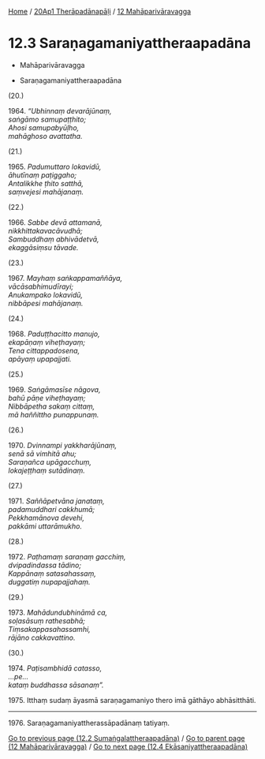 
[Home](/) / [20Ap1 Therāpadānapāḷi](../../20Ap1.md) / [12 Mahāparivāravagga](../12.md)

# 12.3 Saraṇagamaniyattheraapadāna

* Mahāparivāravagga

* Saraṇagamaniyattheraapadāna

(20.)

1964\. _“Ubhinnaṃ devarājūnaṃ,_  
_saṅgāmo samupaṭṭhito;_  
_Ahosi samupabyūḷho,_  
_mahāghoso avattatha._  


(21.)

1965\. _Padumuttaro lokavidū,_  
_āhutīnaṃ paṭiggaho;_  
_Antalikkhe ṭhito satthā,_  
_saṃvejesi mahājanaṃ._  


(22.)

1966\. _Sabbe devā attamanā,_  
_nikkhittakavacāvudhā;_  
_Sambuddhaṃ abhivādetvā,_  
_ekaggāsiṃsu tāvade._  


(23.)

1967\. _Mayhaṃ saṅkappamaññāya,_  
_vācāsabhimudīrayi;_  
_Anukampako lokavidū,_  
_nibbāpesi mahājanaṃ._  


(24.)

1968\. _Paduṭṭhacitto manujo,_  
_ekapāṇaṃ viheṭhayaṃ;_  
_Tena cittappadosena,_  
_apāyaṃ upapajjati._  


(25.)

1969\. _Saṅgāmasīse nāgova,_  
_bahū pāṇe viheṭhayaṃ;_  
_Nibbāpetha sakaṃ cittaṃ,_  
_mā haññittho punappunaṃ._  


(26.)

1970\. _Dvinnampi yakkharājūnaṃ,_  
_senā sā vimhitā ahu;_  
_Saraṇañca upāgacchuṃ,_  
_lokajeṭṭhaṃ sutādinaṃ._  


(27.)

1971\. _Saññāpetvāna janataṃ,_  
_padamuddhari cakkhumā;_  
_Pekkhamānova devehi,_  
_pakkāmi uttarāmukho._  


(28.)

1972\. _Paṭhamaṃ saraṇaṃ gacchiṃ,_  
_dvipadindassa tādino;_  
_Kappānaṃ satasahassaṃ,_  
_duggatiṃ nupapajjahaṃ._  


(29.)

1973\. _Mahādundubhināmā ca,_  
_soḷasāsuṃ rathesabhā;_  
_Tiṃsakappasahassamhi,_  
_rājāno cakkavattino._  


(30.)

1974\. _Paṭisambhidā catasso,_  
_…pe…_  
_kataṃ buddhassa sāsanaṃ”._  


1975\. Itthaṃ sudaṃ āyasmā saraṇagamaniyo thero imā gāthāyo abhāsitthāti.

---

1976\. Saraṇagamaniyattherassāpadānaṃ tatiyaṃ.



[Go to previous page (12.2 Sumaṅgalattheraapadāna)](12.2.md) / [Go to parent page (12 Mahāparivāravagga)](../12.md) / [Go to next page (12.4 Ekāsaniyattheraapadāna)](12.4.md)


